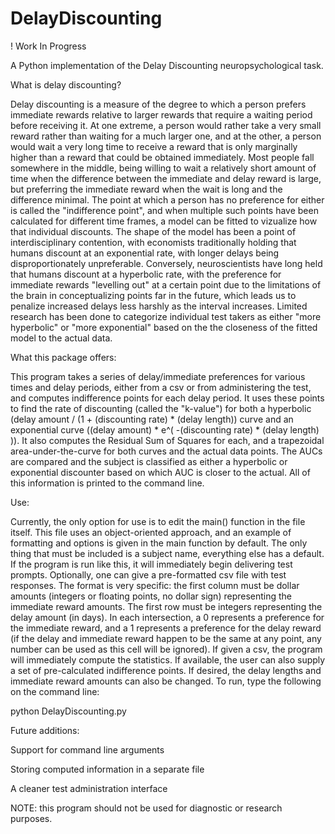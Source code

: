 # DelayDiscounting
! Work In Progress

A Python implementation of the Delay Discounting neuropsychological task.


What is delay discounting?

Delay discounting is a measure of the degree to which a person prefers immediate rewards
relative to larger rewards that require a waiting period before receiving it. At one extreme,
a person would rather take a very small reward rather than waiting for a much larger one,
and at the other, a person would wait a very long time to receive a reward that is only
marginally higher than a reward that could be obtained immediately. Most people fall somewhere
in the middle, being willing to wait a relatively short amount of time when the difference
between the immediate and delay reward is large, but preferring the immediate reward when the
wait is long and the difference minimal. The point at which a person has no preference for either
is called the "indifference point", and when multiple such points have been calculated for
different time frames, a model can be fitted to vizualize how that individual discounts. The
shape of the model has been a point of interdisciplinary contention, with economists
traditionally holding that humans discount at an exponential rate, with longer delays being
disproportionately unpreferable. Conversely, neuroscientists have long held that humans discount
at a hyperbolic rate, with the preference for immediate rewards "levelling out" at a certain
point due to the limitations of the brain in conceptualizing points far in the future, which
leads us to penalize increased delays less harshly as the interval increases. Limited research
has been done to categorize individual test takers as either "more hyperbolic" or "more exponential"
based on the the closeness of the fitted model to the actual data.


What this package offers:

This program takes a series of delay/immediate preferences for various times and delay periods,
either from a csv or from administering the test, and computes indifference points for each
delay period. It uses these points to find the rate of discounting (called the "k-value") for both a hyperbolic
(delay amount / (1 + (discounting rate) * (delay length)) curve and an exponential curve
((delay amount) * e^( -(discounting rate) * (delay length) )). It also computes the
Residual Sum of Squares for each, and a trapezoidal area-under-the-curve for both
curves and the actual data points. The AUCs are compared and the subject is classified
as either a hyperbolic or exponential discounter based on which AUC is closer to the actual.
All of this information is printed to the command line.


Use:

Currently, the only option for use is to edit the main() function in the file itself. This
file uses an object-oriented approach, and an example of formatting and options is given
in the main function by default. The only thing that must be included is a subject name,
everything else has a default. If the program is run like this, it will immediately begin
delivering test prompts. Optionally, one can give a pre-formatted csv file with test responses.
The format is very specific: the first column must be dollar amounts (integers or floating points,
no dollar sign) representing the immediate reward amounts. The first row must be integers
representing the delay amount (in days). In each intersection, a 0 represents a preference
for the immediate reward, and a 1 represents a preference for the delay reward (if the delay
and immediate reward happen to be the same at any point, any number can be used as this cell
will be ignored). If given a csv, the program will immediately compute the statistics. If available,
the user can also supply a set of pre-calculated indifference points. If desired, the delay lengths
and immediate reward amounts can also be changed. To run, type the following on the command line:

python DelayDiscounting.py


Future additions:

Support for command line arguments

Storing computed information in a separate file

A cleaner test administration interface


NOTE: this program should not be used for diagnostic or research purposes.
